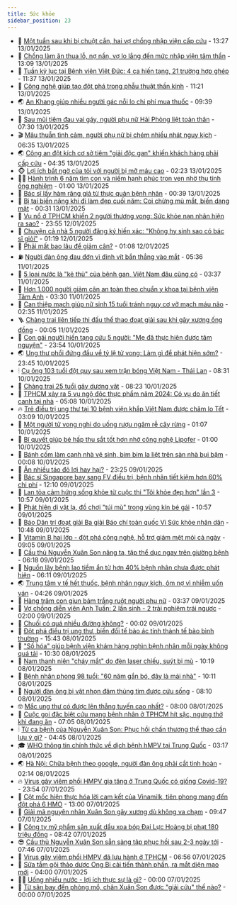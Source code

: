```yaml
---
title: Sức khỏe
sidebar_position: 23
---
```


<!-- dantri-suc-khoe:START -->
- 🤔 [Một tuần sau khi bị chuột cắn, hai vợ chồng nhập viện cấp cứu](https://dantri.com.vn/suc-khoe/mot-tuan-sau-khi-bi-chuot-can-hai-vo-chong-nhap-vien-cap-cuu-20250113202725532.htm) - 13:27 13/01/2025
- 🚦 [Chồng làm ăn thua lỗ, nợ nần, vợ lo lắng đến mức nhập viện tâm thần](https://dantri.com.vn/suc-khoe/chong-lam-an-thua-lo-no-nan-vo-lo-lang-den-muc-nhap-vien-tam-than-20250113171700498.htm) - 13:09 13/01/2025
- 🤖 [Tuần kỷ lục tại Bệnh viện Việt Đức: 4 ca hiến tạng, 21 trường hợp ghép](https://dantri.com.vn/suc-khoe/tuan-ky-luc-tai-benh-vien-viet-duc-4-ca-hien-tang-21-truong-hop-ghep-20250113183713099.htm) - 11:37 13/01/2025
- 🐻 [Công nghệ giúp tạo đột phá trong phẫu thuật thần kinh](https://dantri.com.vn/suc-khoe/cong-nghe-giup-tao-dot-pha-trong-phau-thuat-than-kinh-20250113175120997.htm) - 11:21 13/01/2025
- 🌏 [An Khang giúp nhiều người gác nỗi lo chi phí mua thuốc](https://dantri.com.vn/suc-khoe/an-khang-giup-nhieu-nguoi-gac-noi-lo-chi-phi-mua-thuoc-20250113163919696.htm) - 09:39 13/01/2025
- 👺 [Sau mũi tiêm đau vai gáy, người phụ nữ Hải Phòng liệt toàn thân](https://dantri.com.vn/suc-khoe/sau-mui-tiem-dau-vai-gay-nguoi-phu-nu-hai-phong-liet-toan-than-20250113135723999.htm) - 07:30 13/01/2025
- 🎬 [Mâu thuẫn tình cảm, người phụ nữ bị chém nhiều nhát nguy kịch](https://dantri.com.vn/suc-khoe/mau-thuan-tinh-cam-nguoi-phu-nu-bi-chem-nhieu-nhat-nguy-kich-20250113132623924.htm) - 06:35 13/01/2025
- 🌏 [Công an đột kích cơ sở tiêm &quot;giải độc gan&quot; khiến khách hàng phải cấp cứu](https://dantri.com.vn/suc-khoe/cong-an-dot-kich-co-so-tiem-giai-doc-gan-khien-khach-hang-phai-cap-cuu-20250113112626301.htm) - 04:35 13/01/2025
- 🐵 [Lợi ích bất ngờ của tỏi với người bị mỡ máu cao](https://dantri.com.vn/suc-khoe/loi-ich-bat-ngo-cua-toi-voi-nguoi-bi-mo-mau-cao-20250113073059708.htm) - 02:23 13/01/2025
- 👨‍🏫 [Hành trình 6 năm tìm con và niềm hạnh phúc trọn vẹn nhờ thụ tinh ống nghiệm](https://dantri.com.vn/suc-khoe/hanh-trinh-6-nam-tim-con-va-niem-hanh-phuc-tron-ven-nho-thu-tinh-ong-nghiem-20250112162049294.htm) - 01:00 13/01/2025
- 🤗 [Bác sĩ lấy hàm răng giả từ thực quản bệnh nhân](https://dantri.com.vn/suc-khoe/bac-si-lay-ham-rang-gia-tu-thuc-quan-benh-nhan-20250112212344819.htm) - 00:39 13/01/2025
- 🫶 [Bị tai biến nặng khi đi làm đẹp cuối năm: Coi chừng mù mắt, biến dạng mặt](https://dantri.com.vn/suc-khoe/bi-tai-bien-nang-khi-di-lam-dep-cuoi-nam-coi-chung-mu-mat-bien-dang-mat-20250109152207348.htm) - 00:31 13/01/2025
- 🙉 [Vụ nổ ở TPHCM khiến 2 người thương vong: Sức khỏe nạn nhân hiện ra sao?](https://dantri.com.vn/suc-khoe/vu-no-o-tphcm-khien-2-nguoi-thuong-vong-suc-khoe-nan-nhan-hien-ra-sao-20250112190326461.htm) - 23:55 12/01/2025
- 🦅 [Chuyện cả nhà 5 người đăng ký hiến xác: &quot;Không hy sinh sao có bác sĩ giỏi&quot;](https://dantri.com.vn/suc-khoe/chuyen-ca-nha-5-nguoi-dang-ky-hien-xac-khong-hy-sinh-sao-co-bac-si-gioi-20250111103747666.htm) - 01:19 12/01/2025
- 🐘 [Phải mất bao lâu để giảm cân?](https://dantri.com.vn/suc-khoe/phai-mat-bao-lau-de-giam-can-20250111193453501.htm) - 01:08 12/01/2025
- ⛽️ [Người đàn ông đau đớn vì đinh vít bắn thẳng vào mắt](https://dantri.com.vn/suc-khoe/nguoi-dan-ong-dau-don-vi-dinh-vit-ban-thang-vao-mat-20250111105717906.htm) - 05:36 11/01/2025
- 🤡 [5 loại nước là &quot;kẻ thù&quot; của bệnh gan, Việt Nam đâu cũng có](https://dantri.com.vn/suc-khoe/5-loai-nuoc-la-ke-thu-cua-benh-gan-viet-nam-dau-cung-co-20241230072941436.htm) - 03:37 11/01/2025
- 💼 [Hơn 1.000 người giảm cân an toàn theo chuẩn y khoa tại bệnh viện Tâm Anh](https://dantri.com.vn/suc-khoe/hon-1000-nguoi-giam-can-an-toan-theo-chuan-y-khoa-tai-benh-vien-tam-anh-20250111094906418.htm) - 03:30 11/01/2025
- 🤔 [Can thiệp mạch giúp nữ sinh 15 tuổi tránh nguy cơ vỡ mạch máu não](https://dantri.com.vn/suc-khoe/can-thiep-mach-giup-nu-sinh-15-tuoi-tranh-nguy-co-vo-mach-mau-nao-20250110110507236.htm) - 02:35 11/01/2025
- 🪜 [Chàng trai liên tiếp thi đấu thể thao đoạt giải sau khi gãy xương ống đồng](https://dantri.com.vn/suc-khoe/chang-trai-lien-tiep-thi-dau-the-thao-doat-giai-sau-khi-gay-xuong-ong-dong-20250110100843984.htm) - 00:05 11/01/2025
- 📝 [Con gái người hiến tạng cứu 5 người: &quot;Mẹ đã thực hiện được tâm nguyện&quot;](https://dantri.com.vn/suc-khoe/con-gai-nguoi-hien-tang-cuu-5-nguoi-me-da-thuc-hien-duoc-tam-nguyen-20250110150456175.htm) - 23:54 10/01/2025
- 🌏 [Ung thư phổi đứng đầu về tỷ lệ tử vong: Làm gì để phát hiện sớm?](https://dantri.com.vn/suc-khoe/ung-thu-phoi-dung-dau-ve-ty-le-tu-vong-lam-gi-de-phat-hien-som-20250110105531414.htm) - 23:45 10/01/2025
- 🕯 [Cụ ông 103 tuổi đột quỵ sau xem trận bóng Việt Nam - Thái Lan](https://dantri.com.vn/suc-khoe/cu-ong-103-tuoi-dot-quy-sau-xem-tran-bong-viet-nam-thai-lan-20250110153122131.htm) - 08:31 10/01/2025
- 🦍 [Chàng trai 25 tuổi gãy dương vật](https://dantri.com.vn/suc-khoe/chang-trai-25-tuoi-gay-duong-vat-20250110102744960.htm) - 08:23 10/01/2025
- 🌈 [TPHCM xảy ra 5 vụ ngộ độc thực phẩm năm 2024: Có vụ do ăn tiết canh tại nhà](https://dantri.com.vn/suc-khoe/tphcm-xay-ra-5-vu-ngo-doc-thuc-pham-nam-2024-co-vu-do-an-tiet-canh-tai-nha-20250110115129601.htm) - 05:08 10/01/2025
- 🔥 [Trẻ điều trị ung thư tại 10 bệnh viện khắp Việt Nam được chăm lo Tết](https://dantri.com.vn/suc-khoe/tre-dieu-tri-ung-thu-tai-10-benh-vien-khap-viet-nam-duoc-cham-lo-tet-20250110104752012.htm) - 03:09 10/01/2025
- 🌊 [Một người tử vong nghi do uống rượu ngâm rễ cây rừng](https://dantri.com.vn/suc-khoe/mot-nguoi-tu-vong-nghi-do-uong-ruou-ngam-re-cay-rung-20250110075304101.htm) - 01:07 10/01/2025
- 🚦 [Bí quyết giúp bé hấp thu sắt tốt hơn nhờ công nghệ Lipofer](https://dantri.com.vn/suc-khoe/bi-quyet-giup-be-hap-thu-sat-tot-hon-nho-cong-nghe-lipofer-20250109143157339.htm) - 01:00 10/01/2025
- 🤖 [Bánh cốm làm cạnh nhà vệ sinh, bim bim la liệt trên sàn nhà bụi bặm](https://dantri.com.vn/suc-khoe/banh-com-lam-canh-nha-ve-sinh-bim-bim-la-liet-tren-san-nha-bui-bam-20250109085407874.htm) - 00:08 10/01/2025
- 🤡 [Ăn nhiều táo đỏ lợi hay hại?](https://dantri.com.vn/suc-khoe/an-nhieu-tao-do-loi-hay-hai-20250109125139606.htm) - 23:25 09/01/2025
- 💂 [Bác sĩ Singapore bay sang FV điều trị, bệnh nhân tiết kiệm hơn 60% chi phí](https://dantri.com.vn/suc-khoe/bac-si-singapore-bay-sang-fv-dieu-tri-benh-nhan-tiet-kiem-hon-60-chi-phi-20250103180607864.htm) - 12:10 09/01/2025
- 🦄 [Lan tỏa cảm hứng sống khỏe từ cuộc thi &quot;Tôi khỏe đẹp hơn&quot; lần 3](https://dantri.com.vn/suc-khoe/lan-toa-cam-hung-song-khoe-tu-cuoc-thi-toi-khoe-dep-hon-lan-3-20250109175236850.htm) - 10:57 09/01/2025
- 🧠 [Phát hiện dị vật lạ, đồ chơi &quot;túi mù&quot; trong vùng kín bé gái](https://dantri.com.vn/suc-khoe/phat-hien-di-vat-la-do-choi-tui-mu-trong-vung-kin-be-gai-20250109175159694.htm) - 10:57 09/01/2025
- 🤖 [Báo Dân trí đoạt giải Ba giải Báo chí toàn quốc Vì Sức khỏe nhân dân](https://dantri.com.vn/suc-khoe/bao-dan-tri-doat-giai-ba-giai-bao-chi-toan-quoc-vi-suc-khoe-nhan-dan-20250109173026044.htm) - 10:48 09/01/2025
- 💼 [Vitamin B hai lớp - đột phá công nghệ, hỗ trợ giảm mệt mỏi cả ngày](https://dantri.com.vn/suc-khoe/vitamin-b-hai-lop-dot-pha-cong-nghe-ho-tro-giam-met-moi-ca-ngay-20250109155401025.htm) - 09:05 09/01/2025
- 🧰 [Cầu thủ Nguyễn Xuân Son nâng tạ, tập thể dục ngay trên giường bệnh](https://dantri.com.vn/suc-khoe/cau-thu-nguyen-xuan-son-nang-ta-tap-the-duc-ngay-tren-giuong-benh-20250109130332610.htm) - 06:18 09/01/2025
- 🎉 [Nguồn lây bệnh lao tiềm ẩn từ hơn 40% bệnh nhân chưa được phát hiện](https://dantri.com.vn/suc-khoe/nguon-lay-benh-lao-tiem-an-tu-hon-40-benh-nhan-chua-duoc-phat-hien-20250109122906994.htm) - 06:11 09/01/2025
- 🌏 [Trung tâm y tế hết thuốc, bệnh nhân nguy kịch, ôm nợ vì nhiễm uốn ván](https://dantri.com.vn/suc-khoe/trung-tam-y-te-het-thuoc-benh-nhan-nguy-kich-om-no-vi-nhiem-uon-van-20250109111243544.htm) - 04:26 09/01/2025
- 📝 [Hàng trăm con giun bám trắng ruột người phụ nữ](https://dantri.com.vn/suc-khoe/hang-tram-con-giun-bam-trang-ruot-nguoi-phu-nu-20250109103213316.htm) - 03:37 09/01/2025
- 🧠 [Vợ chồng diễn viên Anh Tuấn: 2 lần sinh - 2 trải nghiệm trái ngược](https://dantri.com.vn/suc-khoe/vo-chong-dien-vien-anh-tuan-2-lan-sinh-2-trai-nghiem-trai-nguoc-20250109084737170.htm) - 02:00 09/01/2025
- 🚀 [Chuối có quá nhiều đường không?](https://dantri.com.vn/suc-khoe/chuoi-co-qua-nhieu-duong-khong-20250108175401471.htm) - 00:02 09/01/2025
- 💯 [Đột phá điều trị ung thư, biến đổi tế bào ác tính thành tế bào bình thường](https://dantri.com.vn/suc-khoe/dot-pha-dieu-tri-ung-thu-bien-doi-te-bao-ac-tinh-thanh-te-bao-binh-thuong-20250108171437799.htm) - 15:43 08/01/2025
- 🫶 [&quot;Số hóa&quot; giúp bệnh viện khám hàng nghìn bệnh nhân mỗi ngày không quá tải](https://dantri.com.vn/suc-khoe/so-hoa-giup-benh-vien-kham-hang-nghin-benh-nhan-moi-ngay-khong-qua-tai-20250108165542715.htm) - 10:30 08/01/2025
- 👹 [Nam thanh niên &quot;cháy mắt&quot; do đèn laser chiếu, suýt bị mù](https://dantri.com.vn/suc-khoe/nam-thanh-nien-chay-mat-do-den-laser-chieu-suyt-bi-mu-20250108165356501.htm) - 10:19 08/01/2025
- 🤩 [Bệnh nhân phong 98 tuổi: &quot;60 năm gắn bó, đây là mái nhà&quot;](https://dantri.com.vn/suc-khoe/benh-nhan-phong-98-tuoi-60-nam-gan-bo-day-la-mai-nha-20250108170742698.htm) - 10:11 08/01/2025
- 🌊 [Người đàn ông bị vật nhọn đâm thủng tim được cứu sống](https://dantri.com.vn/suc-khoe/nguoi-dan-ong-bi-vat-nhon-dam-thung-tim-duoc-cuu-song-20250108131647352.htm) - 08:10 08/01/2025
- 🤓 [Mắc ung thư có được lên thẳng tuyến cao nhất?](https://dantri.com.vn/suc-khoe/mac-ung-thu-co-duoc-len-thang-tuyen-cao-nhat-20250108104248569.htm) - 08:00 08/01/2025
- 🌝 [Cuộc gọi đặc biệt cứu mạng bệnh nhân ở TPHCM hít sặc, ngưng thở khi đang ăn](https://dantri.com.vn/suc-khoe/cuoc-goi-dac-biet-cuu-mang-benh-nhan-o-tphcm-hit-sac-ngung-tho-khi-dang-an-20250108134742426.htm) - 07:05 08/01/2025
- 🕯 [Từ ca bệnh của Nguyễn Xuân Son: Phục hồi chấn thương thể thao cần lưu ý gì?](https://dantri.com.vn/suc-khoe/tu-ca-benh-cua-nguyen-xuan-son-phuc-hoi-chan-thuong-the-thao-can-luu-y-gi-20250107103509958.htm) - 04:45 08/01/2025
- 🎓 [WHO thông tin chính thức về dịch bệnh hMPV tại Trung Quốc](https://dantri.com.vn/suc-khoe/who-thong-tin-chinh-thuc-ve-dich-benh-hmpv-tai-trung-quoc-20250108101043936.htm) - 03:17 08/01/2025
- 🌏 [Hà Nội: Chữa bệnh theo google, người đàn ông phải cắt tinh hoàn](https://dantri.com.vn/suc-khoe/ha-noi-chua-benh-theo-google-nguoi-dan-ong-phai-cat-tinh-hoan-20250108082715380.htm) - 02:14 08/01/2025
- 🔥 [Virus gây viêm phổi HMPV gia tăng ở Trung Quốc có giống Covid-19?](https://dantri.com.vn/suc-khoe/virus-gay-viem-phoi-hmpv-gia-tang-o-trung-quoc-co-giong-covid-19-20250107144250712.htm) - 23:54 07/01/2025
- 📝 [Cột mốc hiện thực hóa lời cam kết của Vinamilk, tiên phong mang đến đột phá 6 HMO](https://dantri.com.vn/suc-khoe/cot-moc-hien-thuc-hoa-loi-cam-ket-cua-vinamilk-tien-phong-mang-den-dot-pha-6-hmo-20250107192003255.htm) - 13:00 07/01/2025
- 🧠 [Giải mã nguyên nhân Xuân Son gãy xương dù không va chạm](https://dantri.com.vn/suc-khoe/giai-ma-nguyen-nhan-xuan-son-gay-xuong-du-khong-va-cham-20250107143044607.htm) - 09:47 07/01/2025
- 🦅 [Công ty mỹ phẩm sản xuất dầu xoa bóp Đại Lực Hoàng bị phạt 180 triệu đồng](https://dantri.com.vn/suc-khoe/cong-ty-my-pham-san-xuat-dau-xoa-bop-dai-luc-hoang-bi-phat-180-trieu-dong-20250107152508387.htm) - 08:42 07/01/2025
- 😎 [Cầu thủ Nguyễn Xuân Son sẵn sàng tập phục hồi sau 2-3 ngày tới](https://dantri.com.vn/suc-khoe/cau-thu-nguyen-xuan-son-san-sang-tap-phuc-hoi-sau-2-3-ngay-toi-20250107143412853.htm) - 07:46 07/01/2025
- 🎉 [Virus gây viêm phổi HMPV đã lưu hành ở TPHCM](https://dantri.com.vn/suc-khoe/virus-gay-viem-phoi-hmpv-da-luu-hanh-o-tphcm-20250107133339861.htm) - 06:56 07/01/2025
- 🫣 [Sữa tắm gội thảo dược Ong Bi cải tiến thành phần, ra mắt diện mạo mới](https://dantri.com.vn/suc-khoe/sua-tam-goi-thao-duoc-ong-bi-cai-tien-thanh-phan-ra-mat-dien-mao-moi-20250107101703301.htm) - 04:00 07/01/2025
- 🧑‍🏫 [Uống nhiều nước - lợi ích thực sự là gì?](https://dantri.com.vn/suc-khoe/uong-nhieu-nuoc-loi-ich-thuc-su-la-gi-20250107010153238.htm) - 00:00 07/01/2025
- 🥷 [Từ sân bay đến phòng mổ, chân Xuân Son được &quot;giải cứu&quot; thế nào?](https://dantri.com.vn/suc-khoe/tu-san-bay-den-phong-mo-chan-xuan-son-duoc-giai-cuu-the-nao-20250106233110804.htm) - 00:00 07/01/2025<!-- dantri-suc-khoe:END -->
